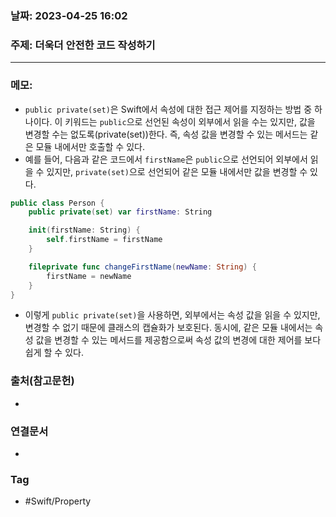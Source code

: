 ### 날짜: 2023-04-25 16:02

### 주제:  더욱더 안전한 코드 작성하기 
---
### 메모: 
- `public private(set)`은 Swift에서 속성에 대한 접근 제어를 지정하는 방법 중 하나이다. 이 키워드는 `public`으로 선언된 속성이 외부에서 읽을 수는 있지만, 값을 변경할 수는 없도록(private(set))한다. 즉, 속성 값을 변경할 수 있는 메서드는 같은 모듈 내에서만 호출할 수 있다.
- 예를 들어, 다음과 같은 코드에서 `firstName`은 `public`으로 선언되어 외부에서 읽을 수 있지만, `private(set)`으로 선언되어 같은 모듈 내에서만 값을 변경할 수 있다.
```swift
public class Person {
    public private(set) var firstName: String

    init(firstName: String) {
        self.firstName = firstName
    }

    fileprivate func changeFirstName(newName: String) {
        firstName = newName
    }
}
```
- 이렇게 `public private(set)`을 사용하면, 외부에서는 속성 값을 읽을 수 있지만, 변경할 수 없기 때문에 클래스의 캡슐화가 보호된다. 동시에, 같은 모듈 내에서는 속성 값을 변경할 수 있는 메서드를 제공함으로써 속성 값의 변경에 대한 제어를 보다 쉽게 할 수 있다.

### 출처(참고문헌) 
- 

### 연결문서 
- 

### Tag
- #Swift/Property 